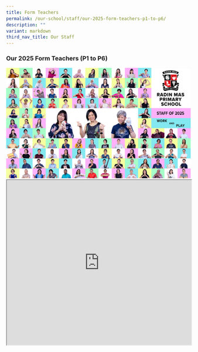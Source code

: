 ```yaml
---
title: Form Teachers
permalink: /our-school/staff/our-2025-form-teachers-p1-to-p6/
description: ""
variant: markdown
third_nav_title: Our Staff
---
```

<h3><strong>Our 2025 Form Teachers (P1 to P6)</strong></h3>
<img src="/images/Dept%202025/rmps_2025.jpg">
<br>
<iframe height="450px" width="100%" src="https://docs.google.com/spreadsheets/d/e/2PACX-1vTu6wohsvWzwU3rUlBhZ6KXL92ouvUJlLtOh3Z75vYAmw2Vc_ppFAGIzIsBmrYyB50a-ceEKNcgZos0/pubhtml?widget=true&amp;headers=false"></iframe>